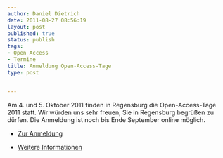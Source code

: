 ```yaml
---
author: Daniel Dietrich
date: 2011-08-27 08:56:19
layout: post
published: true
status: publish
tags:
- Open Access
- Termine
title: Anmeldung Open-Access-Tage
type: post


---
```


Am 4. und 5. Oktober 2011 finden in Regensburg die Open-Access-Tage 2011 statt. Wir würden uns sehr freuen, Sie in Regensburg begrüßen zu dürfen. Die Anmeldung ist noch bis Ende September online möglich.

* [Zur Anmeldung](http://open-access.net/de/aktivitaeten/open_access_tage/anmeldung/)

* [Weitere Informationen](http://open-access.net/de/aktivitaeten/open_access_tage/)